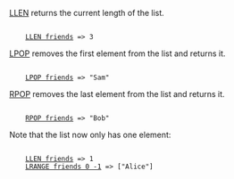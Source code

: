 [LLEN](#help) returns the current length of the list.

<pre><code>
    <a href="#run">LLEN friends</a> => 3
</code></pre>

[LPOP](#help) removes the first element from the list and returns it.

<pre><code>
    <a href="#run">LPOP friends</a> => "Sam"
</code></pre>

[RPOP](#help) removes the last element from the list and returns it.

<pre><code>
    <a href="#run">RPOP friends</a> => "Bob"
</code></pre>

Note that the list now only has one element:

<pre><code>
    <a href="#run">LLEN friends</a> => 1
    <a href="#run">LRANGE friends 0 -1</a> => ["Alice"]
</code></pre>
